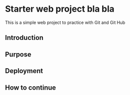 # Starter web project bla bla

This is a simple web project to practice with Git and Git Hub

## Introduction

## Purpose

## Deployment

## How to continue